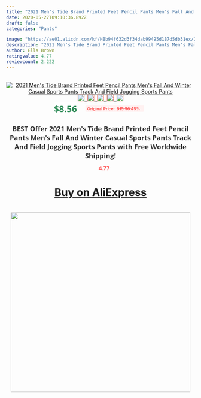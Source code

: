 ```yaml
---
title: "2021 Men's Tide Brand Printed Feet Pencil Pants Men's Fall And Winter Casual Sports Pants Track And Field Jogging Sports Pants"
date: 2020-05-27T09:10:36.892Z
draft: false
categories: "Pants"

image: "https://ae01.alicdn.com/kf/H8b94f632d3f34dab99495d187d5db31ex/2021-Men-s-Tide-Brand-Printed-Feet-Pencil-Pants-Men-s-Fall-And-Winter-Casual-Sports.jpg"
description: "2021 Men's Tide Brand Printed Feet Pencil Pants Men's Fall And Winter Casual Sports Pants Track And Field Jogging Sports Pants"
author: Ella Brown
ratingvalue: 4.77
reviewcount: 2.222
---
```

<br>
<div style="text-align: center;">
<a href="https://s.click.aliexpress.com/e/_9jAW6h" target="_blank" rel="nofollow noopener noreferrer"><img alt="2021 Men's Tide Brand Printed Feet Pencil Pants Men's Fall And Winter Casual Sports Pants Track And Field Jogging Sports Pants" class="magnifier-image" src="https://ae01.alicdn.com/kf/H8b94f632d3f34dab99495d187d5db31ex/2021-Men-s-Tide-Brand-Printed-Feet-Pencil-Pants-Men-s-Fall-And-Winter-Casual-Sports.jpg_640x640.jpg">
<br>
<img style="border:1px solid salmon" src="https://ae01.alicdn.com/kf/H8b94f632d3f34dab99495d187d5db31ex/2021-Men-s-Tide-Brand-Printed-Feet-Pencil-Pants-Men-s-Fall-And-Winter-Casual-Sports.jpg_120x120.jpg">&nbsp;&nbsp;<img style="border:1px solid salmon" src="https://ae01.alicdn.com/kf/H236876490966485fbae7739e848b8658b/2021-Men-s-Tide-Brand-Printed-Feet-Pencil-Pants-Men-s-Fall-And-Winter-Casual-Sports.jpg_120x120.jpg">&nbsp;&nbsp;<img style="border:1px solid salmon" src="https://ae01.alicdn.com/kf/H0d93f73c043e44adb73fda4fee7c5fe4d/2021-Men-s-Tide-Brand-Printed-Feet-Pencil-Pants-Men-s-Fall-And-Winter-Casual-Sports.jpg_120x120.jpg">&nbsp;&nbsp;<img style="border:1px solid salmon" src="https://ae01.alicdn.com/kf/Hdb5a3b7e4fcb46a5b74df391f9926bcda/2021-Men-s-Tide-Brand-Printed-Feet-Pencil-Pants-Men-s-Fall-And-Winter-Casual-Sports.jpg_120x120.jpg">&nbsp;&nbsp;<img style="border:1px solid salmon" src="https://ae01.alicdn.com/kf/H80a5364587af40a0b9aa01ebef72cc7dX/2021-Men-s-Tide-Brand-Printed-Feet-Pencil-Pants-Men-s-Fall-And-Winter-Casual-Sports.jpg_120x120.jpg"></a></div><br0>
<div style="text-align: center;"><span style="background-color: white; border: 0px; box-sizing: border-box; color: seagreen; display: inline-block; font-family: &quot;open sans&quot; , &quot;arial&quot; , &quot;helvetica&quot; , sans-serif , &quot;heiti&quot;; font-size: 24px; font-stretch: inherit; font-weight: 700; line-height: inherit; margin: 0px 10px 0px 0px; padding: 0px; vertical-align: middle;">$8.56 </span>
<span style="background: rgb(255 , 241 , 241); border-radius: 3px; border: 0px; box-sizing: border-box; color: #ff4747; display: inline-block; font-family: inherit; font-size: 12px; font-stretch: inherit; font-style: inherit; font-variant: inherit; font-weight: 600; line-height: inherit; margin: 0px; padding: 2px 5px; transform: scale(0.9); vertical-align: middle;">Original Price : <b style="text-decoration: line-through;">$15.56 </b> 45%&nbsp;&nbsp;</span></div>
<h1 style="color: #333333; display: inline-block; font-family: &quot;open sans&quot; , &quot;arial&quot; , &quot;helvetica&quot; , sans-serif , &quot;heiti&quot;; font-size: 18px; font-stretch: inherit; font-weight: 700; text-align: center;">BEST Offer 2021 Men's Tide Brand Printed Feet Pencil Pants Men's Fall And Winter Casual Sports Pants Track And Field Jogging Sports Pants with Free Worldwide Shipping!</h1>
<div style="color: #ff4747; text-align: center;">
<img src="https://4.bp.blogspot.com/-M0ZcTcb-5uY/XleCXlxnR4I/AAAAAAAAAEc/OrjgMkXV1oMQFaCRZj5HQwOCBcu3w1FegCPcBGAYYCw/s1600/star.png" style="height: 15px;">&nbsp;<b>4.77</b></div>
<div class="button_cont" align="center"><a class="buynow_a" href="https://s.click.aliexpress.com/e/_9jAW6h" target="_blank" rel="nofollow noopener noreferrer"><H1>Buy on AliExpress</H1></a></div><br>
<div class="separator" style="clear: both; text-align: center;">
<img src="https://lh3.googleusercontent.com/-pTy5HemUv9M/XlePHvY0dAI/AAAAAAAAAE4/0nX5iRUoIWY8eMW9Dpxeirr157OZliDIgCLcBGAsYHQ/s1600/badge.gif" width="480">
</div>
